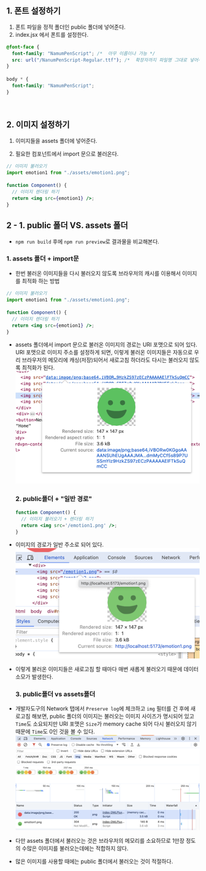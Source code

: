 ## 1. 폰트 설정하기

1. 폰트 파일을 정적 폴더인 public 폴더에 넣어준다.
2. index.jsx 에서 폰트를 설정한다.

```css
@font-face {
  font-family: "NamumPenScript"; /*  아무 이름이나 가능 */
  src: url("/NanumPenScript-Regular.ttf"); /*  확장자까지 파일명 그대로 넣어주기 */
}

body * {
  font-family: "NamumPenScript";
}
```

<br>

## 2. 이미지 설정하기

1. 이미지들을 assets 폴더에 넣어준다.

2. 필요한 컴포넌트에서 import 문으로 불러온다.

```jsx
// 이미지 불러오기
import emotion1 from "./assets/emotion1.png";

function Component() {
  // 이미지 렌더링 하기
  return <img src={emotion1} />;
}
```

## 2 - 1. public 폴더 VS. assets 폴더

- `npm run build` 후에 `npm run preview`로 결과물을 비교해본다.

### 1. assets 폴더 + import문

- 한번 불러온 이미지들을 다시 불러오지 않도록 브라우저의 캐시를 이용해서 이미지를 최적화 하는 방법

```jsx
// 이미지 불러오기
import emotion1 from "./assets/emotion1.png";

function Component() {
  // 이미지 렌더링 하기
  return <img src={emotion1} />;
}
```

- assets 폴더에서 import 문으로 불러온 이미지의 경로는 URI 포맷으로 되어 있다. URI 포맷으로 이미지 주소를 설정하게 되면, 이렇게 불러온 이미지들은 자동으로 우리 브라우저의 메모리에 캐싱(저장)되어서 새로고침 하더라도 다시는 불러오지 않도록 최적화가 된다.
  <img src="./img_02/img_02_01.jpeg" />

  ### 2. public폴더 + "일반 경로"

  ```jsx
  function Component() {
    // 이미지 불러오기 + 렌더링 하기
    return <img src='/emotion1.png' />;
  }
  ```

- 이미지의 경로가 일반 주소로 되어 있다.
  <img src="./img_02/img_02_02.jpeg"/>
- 이렇게 불러온 이미지들은 새로고침 할 때마다 매번 새롭게 불러오기 때문에 데이터 소모가 발생한다.

  ### 3. public폴더 vs assets폴더

- 개발자도구의 Network 탭에서 `Preserve log`에 체크하고 `img` 필터를 건 후에 새로고침 해보면, public 폴더의 이미지는 불러오는 이미지 사이즈가 명시되어 있고 `Time`도 소요되지만 URI 포맷은 `Size`가 memory cache 되어 다시 불러오지 않기 때문에 `Time`도 0인 것을 볼 수 있다.
  <img src="./img_02/img_02_03.jpeg">
- 다만 assets 폴더에서 불러오는 것은 브라우저의 메모리를 소요하므로 1만장 정도의 수많은 이미지를 불러오는데에는 적합하지 않다.
- 많은 이미지를 사용할 때에는 public 폴더에서 불러오는 것이 적절하다.
